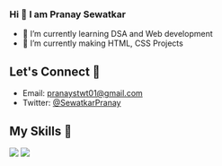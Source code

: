 ### Hi 👋 I am Pranay Sewatkar



- 🔭 I’m currently learning DSA and Web development
- 🌱 I’m currently making HTML, CSS Projects
## Let's Connect 🤝
- Email: pranaystwt01@gmail.com
- Twitter: [@SewatkarPranay](https://twitter.com/PranaySewatkar)


## My Skills 💪
![](https://img.shields.io/badge/HTML5-E34F26?style=for-the-badge&logo=html5&logoColor=white)
![](https://img.shields.io/badge/CSS3-1572B6?style=for-the-badge&logo=css3&logoColor=white)







